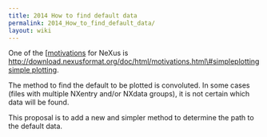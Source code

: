 ```yaml
---
title: 2014 How to find default data
permalink: 2014_How_to_find_default_data/
layout: wiki
---
```


One of the
\[[motivations](http://download.nexusformat.org/doc/html/motivations.html)
for NeXus is
[http://download.nexusformat.org/doc/html/motivations.html\#simpleplotting
simple
plotting](http://download.nexusformat.org/doc/html/motivations.html#simpleplotting_simple_plotting "wikilink").

The method to find the default to be plotted is convoluted. In some
cases (files with multiple NXentry and/or NXdata groups), it is not
certain which data will be found.

This proposal is to add a new and simpler method to determine the path
to the default data.
